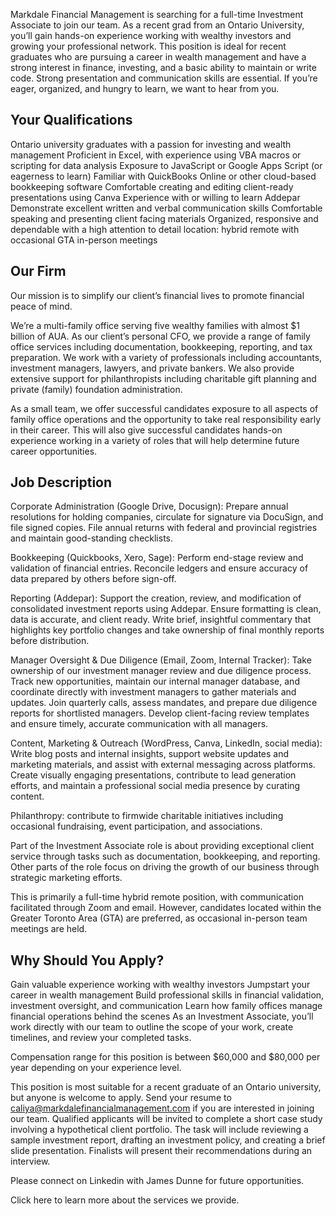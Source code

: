 Markdale Financial Management is searching for a full-time Investment Associate to join our team. As a recent grad from an Ontario University, you’ll gain hands-on experience working with wealthy investors and growing your professional network. This position is ideal for recent graduates who are pursuing a career in wealth management and have a strong interest in finance, investing, and a basic ability to maintain or write code. Strong presentation and communication skills are essential. If you’re eager, organized, and hungry to learn, we want to hear from you.

<h2> Your Qualifications </h2>
Ontario university graduates with a passion for investing and wealth management
Proficient in Excel, with experience using VBA macros or scripting for data analysis
Exposure to JavaScript or Google Apps Script (or eagerness to learn)
Familiar with QuickBooks Online or other cloud-based bookkeeping software
Comfortable creating and editing client-ready presentations using Canva
Experience with or willing to learn Addepar
Demonstrate excellent written and verbal communication skills
Comfortable speaking and presenting client facing materials
Organized, responsive and dependable with a high attention to detail
location: hybrid remote with occasional GTA in-person meetings

<h2>Our Firm </h2>
Our mission is to simplify our client’s financial lives to promote financial peace of mind.

We’re a multi-family office serving five wealthy families with almost $1 billion of AUA. As our client’s personal CFO, we provide a range of family office services including documentation, bookkeeping, reporting, and tax preparation. We work with a variety of professionals including accountants, investment managers, lawyers, and private bankers. We also provide extensive support for philanthropists including charitable gift planning and private (family) foundation administration.

As a small team, we offer successful candidates exposure to all aspects of family office operations and the opportunity to take real responsibility early in their career. This will also give successful candidates hands-on experience working in a variety of roles that will help determine future career opportunities.

<h2>Job Description</h2>
Corporate Administration (Google Drive, Docusign): Prepare annual resolutions for holding companies, circulate for signature via DocuSign, and file signed copies. File annual returns with federal and provincial registries and maintain good-standing checklists.

Bookkeeping (Quickbooks, Xero, Sage): Perform end-stage review and validation of financial entries. Reconcile ledgers and ensure accuracy of data prepared by others before sign-off.

Reporting (Addepar): Support the creation, review, and modification of consolidated investment reports using Addepar. Ensure formatting is clean, data is accurate, and client ready. Write brief, insightful commentary that highlights key portfolio changes and take ownership of final monthly reports before distribution.

Manager Oversight & Due Diligence (Email, Zoom, Internal Tracker): Take ownership of our investment manager review and due diligence process. Track new opportunities, maintain our internal manager database, and coordinate directly with investment managers to gather materials and updates. Join quarterly calls, assess mandates, and prepare due diligence reports for shortlisted managers. Develop client-facing review templates and ensure timely, accurate communication with all managers.

Content, Marketing & Outreach (WordPress, Canva, LinkedIn, social media): Write blog posts and internal insights, support website updates and marketing materials, and assist with external messaging across platforms. Create visually engaging presentations, contribute to lead generation efforts, and maintain a professional social media presence by curating content.

Philanthropy: contribute to firmwide charitable initiatives including occasional fundraising, event participation, and associations.

Part of the Investment Associate role is about providing exceptional client service through tasks such as documentation, bookkeeping, and reporting. Other parts of the role focus on driving the growth of our business through strategic marketing efforts.

This is primarily a full-time hybrid remote position, with communication facilitated through Zoom and email. However, candidates located within the Greater Toronto Area (GTA) are preferred, as occasional in-person team meetings are held.

<h2>Why Should You Apply?</h2>
Gain valuable experience working with wealthy investors
Jumpstart your career in wealth management
Build professional skills in financial validation, investment oversight, and communication
Learn how family offices manage financial operations behind the scenes
As an Investment Associate, you’ll work directly with our team to outline the scope of your work, create timelines, and review your completed tasks.

Compensation range for this position is between $60,000 and $80,000 per year depending on your experience level.

This position is most suitable for a recent graduate of an Ontario university, but anyone is welcome to apply. Send your resume to caliya@markdalefinancialmanagement.com if you are interested in joining our team. Qualified applicants will be invited to complete a short case study involving a hypothetical client portfolio. The task will include reviewing a sample investment report, drafting an investment policy, and creating a brief slide presentation. Finalists will present their recommendations during an interview.

Please connect on Linkedin with James Dunne for future opportunities.

Click here to learn more about the services we provide.
